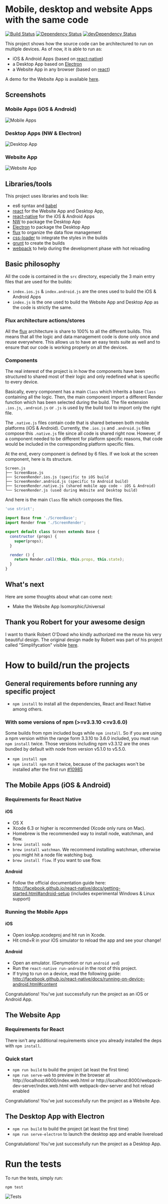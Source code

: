 # Mobile, desktop and website Apps with the same code

[![Build Status](https://travis-ci.org/benoitvallon/react-native-nw-react-calculator.svg?branch=master)](https://travis-ci.org/benoitvallon/react-native-nw-react-calculator) [![Dependency Status](https://david-dm.org/benoitvallon/react-native-nw-react-calculator.svg)](https://david-dm.org/benoitvallon/react-native-nw-react-calculator) [![devDependency Status](https://david-dm.org/benoitvallon/react-native-nw-react-calculator/dev-status.svg)](https://david-dm.org/benoitvallon/react-native-nw-react-calculator#info=devDependencies)

This project shows how the source code can be architectured to run on multiple devices. As of now, it is able to run as:

- iOS & Android Apps (based on [react-native](https://facebook.github.io/react-native))
- a Desktop App based on [Electron](http://electron.atom.io)
- a Website App in any browser (based on [react](https://facebook.github.io/react))

A demo for the Website App is available [here](http://benoitvallon.github.io/react-native-nw-react-calculator).

## Screenshots

### Mobile Apps (iOS & Android)

![Mobile Apps](images/mobile-apps.png "Mobile Apps")

### Desktop Apps (NW & Electron)

![Desktop App](images/desktop-apps.png "Desktop App")

### Website App

![Website App](images/website-app.png "Website App")

## Libraries/tools

This project uses libraries and tools like:
- es6 syntax and [babel](https://babeljs.io)
- [react](https://facebook.github.io/react) for the Website App and Desktop App,
- [react-native](https://facebook.github.io/react-native) for the iOS & Android Apps
- [NW](http://nwjs.io) to package the Desktop App
- [Electron](http://electron.atom.io) to package the Desktop App
- [flux](https://facebook.github.io/flux) to organize the data flow management
- [css-loader](https://github.com/webpack/css-loader) to integrate the styles in the builds
- [grunt](http://gruntjs.com) to create the builds
- [webpack](https://webpack.github.io) to help during the development phase with hot reloading

## Basic philosophy

All the code is contained in the `src` directory, especially the 3 main entry files that are used for the builds:
- `index.ios.js` & `index.android.js` are the ones used to build the iOS & Android Apps
- `index.js` is the one used to build the Website App and Desktop App as the code is strictly the same.

### Flux architecture actions/stores

All the [flux](https://facebook.github.io/flux) architecture is share to 100% to all the different builds. This means that all the logic and data management code is done only once and reuse everywhere. This allows us to have an easy tests suite as well and to ensure that our code is working properly on all the devices.

### Components

The real interest of the project is in how the components have been structured to shared most of their logic and only redefined what is specific to every device.

Basically, every component has a main `Class` which inherits a base `Class` containing all the logic. Then, the main component import a different Render function which has been selected during the build. The file extension `.ios.js`, `.android.js` or `.js` is used by the build tool to import only the right file.

The `.native.js` files contain code that is shared between both mobile platforms (iOS & Android). Currently, the `.ios.js` and `.android.js` files compose this `.native.js` file since all code is shared right now. However, if a component needed to be different for platform specific reasons, that code would be included in the corresponding platform specific files.

At the end, every component is defined by 6 files. If we look at the screen component, here is its structure.

```
Screen.js
├── ScreenBase.js
├── ScreenRender.ios.js (specific to iOS build
├── ScreenRender.android.js (specific to Android build)
├── ScreenRender.native.js (shared mobile app code - iOS & Android)
└── ScreenRender.js (used during Website and Desktop build)
```

And here is the main `Class` file which composes the files.

```js
'use strict';

import Base from './ScreenBase';
import Render from './ScreenRender';

export default class Screen extends Base {
  constructor (props) {
    super(props);
  }

  render () {
    return Render.call(this, this.props, this.state);
  }
}
```

## What's next

Here are some thoughts about what can come next:

- Make the Website App Isomorphic/Universal

## Thank you Robert for your awesome design

I want to thank Robert O'Dowd who kindly authorized me the reuse his very beautiful design. The original design made by Robert was part of his project called "Simplifycation" visible [here](https://dribbble.com/shots/1973851-Simplifycation).

# How to build/run the projects

## General requirements before running any specific project

- `npm install` to install all the dependencies, React and React Native among others.

### With some versions of npm (>=v3.3.10 <=v3.6.0)

Some builds from npm included bugs while `npm install`. So if you are using a npm version within the range form 3.3.10 to 3.6.0 included, you must run `npm install` twice. Those versions including npm v3.3.12 are the ones bundled by default with node from version v5.1.0 to v5.5.0.

- `npm install npm`
- `npm install npm` run it twice, because of the packages won't be installed after the first run [#10985](https://github.com/npm/npm/issues/10985)

## The Mobile Apps (iOS & Android)

### Requirements for React Native

#### iOS

- OS X
- Xcode 6.3 or higher is recommended (Xcode only runs on Mac).
- Homebrew is the recommended way to install node, watchman, and flow.
- `brew install node`
- `brew install watchman`. We recommend installing watchman, otherwise you might hit a node file watching bug.
- `brew install flow`. If you want to use flow.

#### Android

- Follow the official documentation guide here: http://facebook.github.io/react-native/docs/getting-started.html#android-setup (includes experimental Windows & Linux support)

### Running the Mobile Apps

#### iOS

- Open iosApp.xcodeproj and hit run in Xcode.
- Hit cmd+R in your iOS simulator to reload the app and see your change!

#### Android

- Open an emulator. (Genymotion or run `android avd`)
- Run the `react-native run-android` in the root of this project.
- If trying to run on a device, read the following guide: http://facebook.github.io/react-native/docs/running-on-device-android.html#content

Congratulations! You've just successfully run the project as an iOS or Android App.

## The Website App

### Requirements for React

There isn't any additional requirements since you already installed the deps with `npm install`.

### Quick start

- `npm run build` to build the project (at least the first time)
- `npm run serve-web` to preview in the browser at http://localhost:8000/index.web.html or http://localhost:8000/webpack-dev-server/index.web.html with webpack-dev-server and hot reload enabled

Congratulations! You've just successfully run the project as a Website App.

## The Desktop App with Electron

- `npm run build` to build the project (at least the first time)
- `npm run serve-electron` to launch the desktop app and enable livereload

Congratulations! You've just successfully run the project as a Desktop App.

# Run the tests

To run the tests, simply run:

```
npm test
```

![Tests](images/tests.png "Tests")
